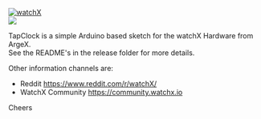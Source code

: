 [![watchX](https://github.com/venice1200/TapClock/blob/master/Pictures/TapClock_for_watchX_logo.png)](http://watchx.io/)  
![](https://img.shields.io/github/license/venice1200/TapClock.svg?style=flat)  
  
TapClock is a simple Arduino based sketch for the watchX Hardware from ArgeX.  
See the README's in the release folder for more details.

Other information channels are:
* Reddit https://www.reddit.com/r/watchX/
* WatchX Community https://community.watchx.io

Cheers
